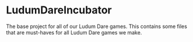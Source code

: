 LudumDareIncubator
==================

The base project for all of our Ludum Dare games. This contains some files that are must-haves for all Ludum Dare games we make.
